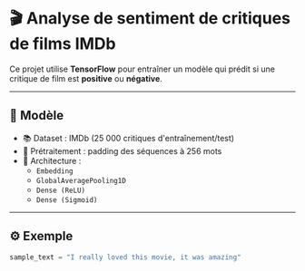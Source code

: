 # 🎬 Analyse de sentiment de critiques de films IMDb

Ce projet utilise **TensorFlow** pour entraîner un modèle qui prédit si une critique de film est **positive** ou **négative**.

---

## 🧠 Modèle

- 📚 Dataset : IMDb (25 000 critiques d'entraînement/test)
- 🧾 Prétraitement : padding des séquences à 256 mots
- 🧱 Architecture :
  - `Embedding`
  - `GlobalAveragePooling1D`
  - `Dense (ReLU)`
  - `Dense (Sigmoid)`

---

## ⚙️ Exemple

```python
sample_text = "I really loved this movie, it was amazing"
